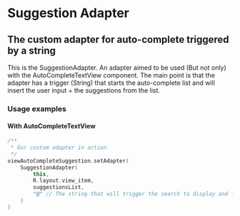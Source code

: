 # Suggestion Adapter
## The custom adapter for auto-complete triggered by a string

This is the SuggestionAdapter. An adapter aimed to be used (But not only) with the AutoCompleteTextView component.
The main point is that the adapter has a trigger (String) that starts the auto-complete list and will insert the user input + the suggestions from the list.

### Usage examples

#### With AutoCompleteTextView

```kotlin
/**
 * Our custom adapter in action
 */
viewAutoCompleteSuggestion.setAdapter(
    SuggestionAdapter(
        this,
        R.layout.view_item,
        suggestionsList,
        "@" // The string that will trigger the search to display and filter the options
    )
)
```